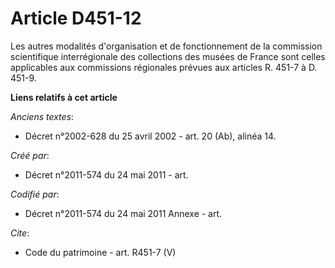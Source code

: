 # Article D451-12

Les autres modalités d'organisation et de fonctionnement de la commission scientifique interrégionale des collections des
musées de France sont celles applicables aux commissions régionales prévues aux articles R. 451-7 à D. 451-9.

**Liens relatifs à cet article**

_Anciens textes_:

  - Décret n°2002-628 du 25 avril 2002 - art. 20 (Ab), alinéa 14.

_Créé par_:

  - Décret n°2011-574 du 24 mai 2011  - art.

_Codifié par_:

  - Décret n°2011-574 du 24 mai 2011 Annexe - art.

_Cite_:

  - Code du patrimoine - art. R451-7 (V)
